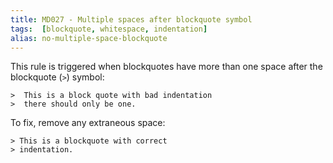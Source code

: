 ```yaml
---
title: MD027 - Multiple spaces after blockquote symbol
tags:  [blockquote, whitespace, indentation]
alias: no-multiple-space-blockquote
---
```


This rule is triggered when blockquotes have more than one space after the
blockquote (`>`) symbol:

    >  This is a block quote with bad indentation
    >  there should only be one.

To fix, remove any extraneous space:

    > This is a blockquote with correct
    > indentation.

